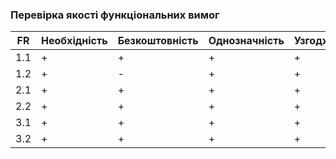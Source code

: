 ### Перевірка якості функціональних вимог

| FR  | Необхідність | Безкоштовність | Однозначність | Узгодженість | Завершеність | Атомарність | Здійсненість | Відстежуваність | Превіряємість |
|-----|--------------|----------------|---------------|--------------|--------------|-------------|--------------|-----------------|---------------|
| 1.1 | +            | +              | +             | +            | +            | +           | +            | +               | +             |
| 1.2 | +            | -              | +             | +            | +            | +           | +            | +               | +             |
| 2.1 | +            | +              | +             | +            | +            | +           | +            | +               | +             |
| 2.2 | +            | +              | +             | +            | +            | +           | +            | +               | +             |
| 3.1 | +            | +              | +             | +            | +            | +           | +            | +               | +             |
| 3.2 | +            | +              | +             | +            | +            | +           | +            | +               | +             |